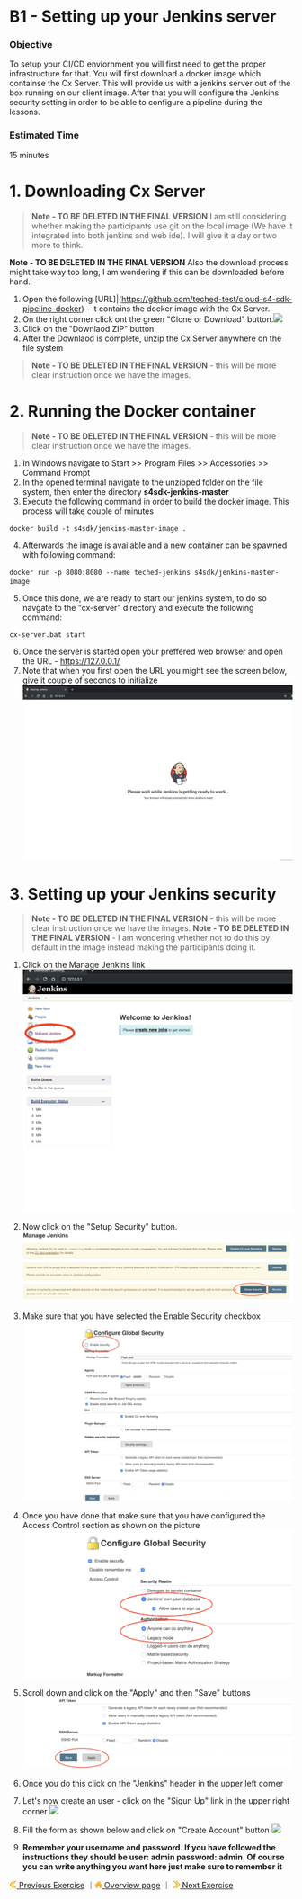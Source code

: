 # B1 - Setting up your Jenkins server
### Objective
To setup your CI/CD enviornment you will first need to get the proper infrastructure for that. You will first download a docker image which containse the Cx Server. This will provide us with a jenkins server out of the box running on our client image. After that you will configure the Jenkins security setting in order to be able to configure a pipeline during the lessons.

### Estimated Time
15 minutes

# 1. Downloading Cx Server

> **Note - TO BE DELETED IN THE FINAL VERSION** I am still considering whether making the participants use git on the local image (We have it integrated into both jenkins and web ide). I will give it a day or two more to think.

 **Note - TO BE DELETED IN THE FINAL VERSION** Also the download process might take way too long, I am wondering if this can be downloaded before hand.

1. Open the following [URL]|(https://github.com/teched-test/cloud-s4-sdk-pipeline-docker) - it contains the docker image with the Cx Server.
2. On the right corner click ont the green "Clone or Download" button.![](../images/download_cx_server.png)
3. Click on the "Downlaod ZIP" button.
4. After the Downlaod is complete, unzip the Cx Server anywhere on the file system 
> **Note - TO BE DELETED IN THE FINAL VERSION** - this will be more clear instruction once we have the images.

# 2. Running the Docker container
> **Note - TO BE DELETED IN THE FINAL VERSION** - this will be more clear instruction once we have the images.

1. In Windows navigate to Start >> Program Files >> Accessories >> Command Prompt
2. In the opened terminal navigate to the unzipped folder on the file system, then enter the directory **s4sdk-jenkins-master**
3. Execute the following command in order to build the docker image. This process will take couple of minutes
``` 
docker build -t s4sdk/jenkins-master-image .
```
4. Afterwards the image is available and a new container can be spawned with following command:
``` 
docker run -p 8080:8080 --name teched-jenkins s4sdk/jenkins-master-image
```
5. Once this done, we are ready to start our jenkins system, to do so navgate to the "cx-server" directory and execute the following command:
``` 
cx-server.bat start
```
6. Once the server is started open your preffered web browser and open the URL - https://127.0.0.1/
7. Note that when you first open the URL you might see the screen below, give it couple of seconds to initialize
![](../../images/jenkins_ready.png)

# 3. Setting up your Jenkins security

> **Note - TO BE DELETED IN THE FINAL VERSION** - this will be more clear instruction once we have the images.
> **Note - TO BE DELETED IN THE FINAL VERSION** - I am wondering whether not to do this by default in the image instead making the participants doing it.

1. Click on the Manage Jenkins link
![](../../images/manage_jenkins.png) 

2. Now click on the "Setup Security" button.
![](../../images/setup_security.png)

3. Make sure that you have selected the Enable Security checkbox
![](../../images/enable_security.png)

4. Once you have done that make sure that you have configured the Access Control section as shown on the picture
![](../../images/access_control.png)

5. Scroll down and click on the "Apply" and then "Save" buttons
![](../../images/apply.png)

6. Once you do this click on the "Jenkins" header in the upper left corner
7. Let's now create an user - click on the "Sigun Up" link in the upper right corner
![](../images/signup.png)

8. Fill the form as shown below and click on "Create Account" button
![](../images/create_account.png)

9. **Remember your username and password. If you have followed the instructions they should be user: admin password: admin. Of course you can write anything you want here just make sure to remember it**

[![](../../images/nav-previous.png) Previous Exercise](../A2/README.md) ｜[![](../../images/nav-home.png) Overview page](../README.md) ｜ [![](../../images/nav-next.png) Next Exercise](../exercises/B2/README.md)